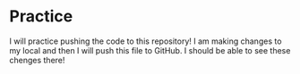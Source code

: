 # Practice
I will practice pushing the code to this repository!
I am making changes to my local and then I will push this file to GitHub.
I should be able to see these chenges there!